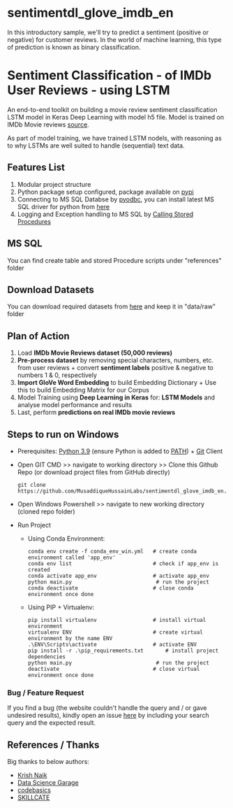 # sentimentdl_glove_imdb_en
In this introductory sample, we'll try to predict a sentiment (positive or negative) for customer reviews. In the world of machine learning, this type of prediction is known as binary classification.

# Sentiment Classification - of IMDb User Reviews - using LSTM
An end-to-end toolkit on building a movie review sentiment classification LSTM model in Keras Deep Learning with model h5 file. Model is trained on IMDb Movie reviews [source](https://www.kaggle.com/datasets/lakshmi25npathi/imdb-dataset-of-50k-movie-reviews).

As part of model training, we have trained LSTM nodels, with reasoning as to why LSTMs are well suited to handle (sequential) text data.

## Features List
1.   Modular project structure
2.   Python package setup configured, package available on [pypi](https://pypi.org/)
3.   Connecting to MS SQL Databse by [pyodbc](https://mkleehammer.github.io/pyodbc/), you can install latest MS SQL driver for python from [here](https://learn.microsoft.com/en-us/sql/connect/python/pyodbc/python-sql-driver-pyodbc?view=sql-server-ver16)
4.   Logging and Exception handling to MS SQL by [Calling Stored Procedures](https://github.com/mkleehammer/pyodbc/wiki/Calling-Stored-Procedures)


## MS SQL
You can find create table and stored Procedure scripts under "references" folder

## Download Datasets
You can download required datasets from [here](https://drive.google.com/drive/folders/1TK9k41RT8Nf3IhzerNWHpEqWztsk2gAP) and keep it in "data/raw" folder

## Plan of Action
1.   Load **IMDb Movie Reviews dataset (50,000 reviews)**
2.   **Pre-process dataset** by removing special characters, numbers, etc. from user reviews + convert **sentiment labels** positive & negative to numbers 1 & 0, respectively
3.   **Import GloVe Word Embedding** to build Embedding Dictionary + Use this to build Embedding Matrix for our Corpus
4. Model Training using **Deep Learning in Keras** for: **LSTM Models** and analyse model performance and results
4. Last, perform **predictions on real IMDb movie reviews**

## Steps to run on Windows

* Prerequisites: [Python 3.9](https://www.python.org/downloads/) (ensure Python is added to [PATH](https://medium.com/co-learning-lounge/how-to-download-install-python-on-windows-2021-44a707994013)) + [Git](https://www.markdownguide.org/basic-syntax/) Client 
* Open GIT CMD >> navigate to working directory >> Clone this Github Repo (or download project files from GitHub directly)

      git clone https://github.com/MusaddiqueHussainLabs/sentimentdl_glove_imdb_en.git  
* Open Windows Powershell >> navigate to new working directory (cloned repo folder)
* Run Project


  * Using Conda Environment:

        conda env create -f conda_env_win.yml   # create conda environment called 'app_env'
        conda env list                          # check if app_env is created
        conda activate app_env                  # activate app_env
        python main.py                           # run the project
        conda deactivate                        # close conda environment once done

  * Using PIP + Virtualenv:
 
        pip install virtualenv                  # install virtual environment        
        virtualenv ENV                          # create virtual environment by the name ENV
        .\ENV\Scripts\activate                  # activate ENV
        pip install -r .\pip_requirements.txt       # install project dependencies
        python main.py                           # run the project
        deactivate                              # close virtual environment once done

### Bug / Feature Request
If you find a bug (the website couldn't handle the query and / or gave undesired results), kindly open an issue [here](https://github.com/MusaddiqueHussainLabs/sentimentdl_glove_imdb_en/issues) by including your search query and the expected result.

## References / Thanks

Big thanks to below authors:

- [Krish Naik](https://www.youtube.com/watch?v=1m3CPP-93RI)
- [Data Science Garage](https://www.youtube.com/watch?v=lVvjy5P26cw)
- [codebasics](https://www.youtube.com/@codebasics)
- [SKILLCATE](https://www.youtube.com/@skillcate)